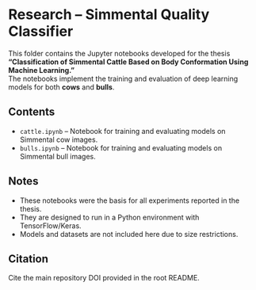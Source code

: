 # Research – Simmental Quality Classifier

This folder contains the Jupyter notebooks developed for the thesis **“Classification of Simmental Cattle Based on Body Conformation Using Machine Learning.”**  
The notebooks implement the training and evaluation of deep learning models for both **cows** and **bulls**.

## Contents
- `cattle.ipynb` – Notebook for training and evaluating models on Simmental cow images.  
- `bulls.ipynb` – Notebook for training and evaluating models on Simmental bull images.  

## Notes
- These notebooks were the basis for all experiments reported in the thesis.  
- They are designed to run in a Python environment with TensorFlow/Keras.  
- Models and datasets are not included here due to size restrictions.  

## Citation
Cite the main repository DOI provided in the root README.
